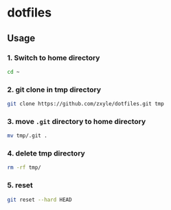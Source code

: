 # dotfiles

## Usage

### 1. Switch to home directory
```bash
cd ~
```

### 2. git clone in tmp directory 
```bash
git clone https://github.com/zxyle/dotfiles.git tmp
```

### 3. move `.git` directory to home directory
```bash
mv tmp/.git .
```

### 4. delete tmp directory
```bash
rm -rf tmp/
```

### 5. reset
```bash
git reset --hard HEAD
```
